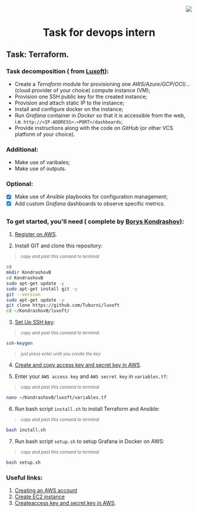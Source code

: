 <p align="right"><a href="https://aws.amazon.com" rel="nofollow"><img src="https://img.shields.io/badge/Amazon_AWS-FF9900?style=for-the-badge&logo=amazonaws&logoColor=white" data-canonical-src="https://img.shields.io/badge/Amazon_AWS-FF9900?style=for-the-badge&logo=amazonaws&logoColor=white" style="max-width: 100%;"></a> </p>

# <p align="center"> Task for devops intern </p>

## Task: Terraform.


### Task decomposition ( from [Luxoft](https://career.luxoft.com/ua/)):
- Create a _Terraform_ module for provisioning one _AWS_/_Azure_/_GCP_/_OCI_/... (cloud provider of your choice) compute instance (VM);
- Provision one SSH public key for the created instance;
- Provision and attach static IP to the instance;
- Install and configure docker on the instance;
- Run _Grafana_ container in _Docker_ so that it is accessible from the web, i.e. `http://<IP-ADDRESS>:<PORT>/dashboards`;
- Provide instructions along with the code on _GitHub_ (or other VCS platform of your choice).

### Additional:

- Make use of varibales;
- Make use of outputs.

### Optional:

- [X] Make use of _Ansible_ playbooks for configuration management;
- [X] Add custom _Grafana_ dashboards to observe specific metrics.

##
    
### To get started, you'll need ( complete by [Borys Kondrashov](https://github.com/Tuburni)):

1. [Register on AWS](https://docs.aws.amazon.com/accounts/latest/reference/manage-acct-creating.html).

2. Install GIT and clone this repository:
>  <sub> _copy and past this comand to terminal_ </sub>
```bash
cd
mkdir KondrashovB
cd KondrashovB
sudo apt-get update -y
sudo apt-get install git -y
git --version
sudo apt-get update -y
git clone https://github.com/Tuburni/luxoft
cd ~/KondrashovB/luxoft/
```

3. [Set Up SSH key](https://www.digitalocean.com/community/tutorials/how-to-set-up-ssh-keys-on-ubuntu-20-04):

>  <sub> _copy and past this comand to terminal_ </sub>
```bash
ssh-keygen 
```
>  <sub> _just press enter until you create the key_ </sub>

4. [Create and copy access key and secret key in AWS](https://docs.aws.amazon.com/powershell/latest/userguide/pstools-appendix-sign-up.html).

5. Enter your `AWS access key` and `AWS secret key` in `variables.tf`:
>  <sub> _copy and past this comand to terminal_ </sub>
```bash
nano ~/KondrashovB/luxoft/variables.tf
```

6. Run bash script `install.sh` to install Terraform and Ansible:
>  <sub> _copy and past this comand to terminal_ </sub>
```bash
bash install.sh
```

7. Run bash script `setup.sh` to setup Grafana in Docker on AWS:
>  <sub> _copy and past this comand to terminal_ </sub>
```bash
bash setup.sh
```


### Useful links:
1. [Creating an AWS account](https://docs.aws.amazon.com/accounts/latest/reference/manage-acct-creating.html)
2. [Create EC2 instance](https://www.guru99.com/creating-amazon-ec2-instance.html)
3. [Createaccess key and secret key in AWS](https://docs.aws.amazon.com/powershell/latest/userguide/pstools-appendix-sign-up.html).

